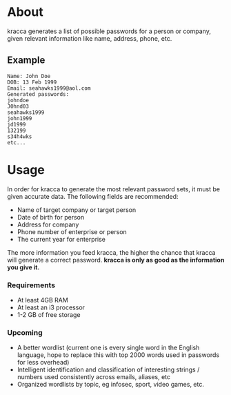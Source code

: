 # About
kracca generates a list of possible passwords for a person or company, given 
relevant information like name, address, phone, etc. 

## Example 
```
Name: John Doe
DOB: 13 Feb 1999
Email: seahawks1999@aol.com
Generated passwords: 
johndoe 
J0hnd03
seahawks1999
john1999
jd1999
132199
s34h4wks
etc...
```

# Usage 
In order for kracca to generate the most relevant password sets, it must be given accurate data. The following fields are recommended: 
* Name of target company or target person 
* Date of birth for person 
* Address for company
* Phone number of enterprise or person
* The current year for enterprise 

The more information you feed kracca, the higher the chance that kracca will generate a correct password. **kracca is only as good as the information you give it.**

### Requirements 
* At least 4GB RAM 
* At least an i3 processor 
* 1-2 GB of free storage

### Upcoming
* A better wordlist (current one is every single word in the English language, hope to replace this with top 2000 words used in passwords for less overhead) 
* Intelligent identification and classification of interesting strings / numbers used consistently across emails, aliases, etc
* Organized wordlists by topic, eg infosec, sport, video games, etc. 

